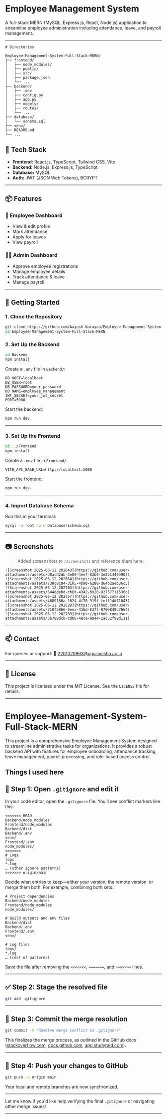 # Employee Management System

A full-stack MERN (MySQL, Express.js, React, Node.js) application to streamline employee administration including attendance, leave, and payroll management.

---
```text
# Directories

Employee-Management-System-Full-Stack-MERN/
├── frontend/
│   ├── node_modules/
│   ├── public/
│   ├── src/
│   ├── package.json
│   └── ...
├── backend/
│   ├── .env
│   ├── config.py
│   ├── app.py
│   ├── models/
│   ├── routes/
│   └── ...
├── database/
│   └── schema.sql
├── venv/
├── README.md
└── ...
```
## 🔧 Tech Stack

* **Frontend:** React.js, TypeScript, Tailwind CSS, Vite
* **Backend:** Node.js, Express.js, TypeScript
* **Database:** MySQL
* **Auth:** JWT (JSON Web Tokens), BCRYPT

---

## 📦 Features

### 🧑 Employee Dashboard

* View & edit profile
* Mark attendance
* Apply for leaves
* View payroll

### 👨‍💼 Admin Dashboard

* Approve employee registrations
* Manage employee details
* Track attendance & leave
* Manage payroll

---

## 🚀 Getting Started

### 1. Clone the Repository

```bash
git clone https://github.com/Aayush-Narayan/Employee-Management-System-Full-Stack-MERN.git
cd Employee-Management-System-Full-Stack-MERN
```

### 2. Set Up the Backend

```bash
cd Backend
npm install
```

Create a `.env` file in `Backend/`:

```env
DB_HOST=localhost
DB_USER=root
DB_PASSWORD=your_password
DB_NAME=employee_management
JWT_SECRET=your_jwt_secret
PORT=5000
```

Start the backend:

```bash
npm run dev
```

---

### 3. Set Up the Frontend

```bash
cd ../Frontend
npm install
```

Create a `.env` file in `Frontend/`:

```env
VITE_API_BASE_URL=http://localhost:5000
```

Start the frontend:

```bash
npm run dev
```

---

### 4. Import Database Schema

Run this in your terminal:

```bash
mysql -u root -p < Database/schema.sql
```

---

## 📷 Screenshots

> Added screenshots to `/screenshots` and reference them here:

```
![Screenshot 2025-06-12 202643](https://github.com/user-attachments/assets/d0acd2db-3e09-4ee7-82b9-3e251449e90f)
![Screenshot 2025-06-12 202654](https://github.com/user-attachments/assets/738c8c94-3105-4b90-a288-d64b2aeb36c5)
![Screenshot 2025-06-12 202703](https://github.com/user-attachments/assets/644ddebd-cb6d-4342-b920-82737711536d)
![Screenshot 2025-06-12 202757](https://github.com/user-attachments/assets/4689166a-1624-4f78-919f-feff14d71043)
![Screenshot 2025-06-12 202829](https://github.com/user-attachments/assets/710f5866-5eea-416d-837f-870e848c766f)
![Screenshot 2025-06-12 202739](https://github.com/user-attachments/assets/5b788dcb-cd06-4eca-a844-1ac32f99d111)

```

---

## 📫 Contact

For queries or support:
📧 [2201020963@cgu-odisha.ac.in](mailto:2201020963@cgu-odisha.ac.in)

---

## 📝 License

This project is licensed under the MIT License. See the `LICENSE` file for details.

---

# Employee-Management-System-Full-Stack-MERN
This project is a comprehensive Employee Management System designed to streamline administrative tasks for organizations. It provides a robust backend API with features for employee onboarding, attendance tracking, leave management, payroll processing, and role-based access control.

Things I used here
---

## 🔧 Step 1: Open `.gitignore` and edit it

In your code editor, open the `.gitignore` file. You’ll see conflict markers like this:

```gitignore
<<<<<<< HEAD
Backend/node_modules
Frontend/node_modules
Backend/dist
Backend/.env
venv/
Frontend/.env
node_modules/
=======
# Logs
logs
*.log
… (other ignore patterns)
>>>>>>> origin/main
```

Decide what entries to keep—either your version, the remote version, or merge them both. For example, combining both sets:

```gitignore
# Project dependencies
Backend/node_modules
Frontend/node_modules
node_modules/

# Build outputs and env files
Backend/dist
Backend/.env
Frontend/.env
venv/

# Log files
logs/
*.log
… (rest of patterns)
```

Save the file after removing the `<<<<<<<`, `=======`, and `>>>>>>>` lines.

---

## ✅ Step 2: Stage the resolved file

```bash
git add .gitignore
```

---

## 📝 Step 3: Commit the merge resolution

```bash
git commit -m "Resolve merge conflict in .gitignore"
```

This finalizes the merge process, as outlined in the GitHub docs ([stackoverflow.com][1], [docs.github.com][2], [app.studyraid.com][3]).

---

## 🚀 Step 4: Push your changes to GitHub

```bash
git push -u origin main
```

Your local and remote branches are now synchronized.

---

Let me know if you'd like help verifying the final `.gitignore` or navigating other merge issues!

[1]: https://stackoverflow.com/questions/12160676/merge-conflict-in-gitignore?utm_source=chatgpt.com "Merge conflict in .gitignore - Stack Overflow"
[2]: https://docs.github.com/articles/resolving-a-merge-conflict-using-the-command-line?utm_source=chatgpt.com "Resolving a merge conflict using the command line - GitHub Docs"
[3]: https://app.studyraid.com/en/read/15176/525734/merging-gitignore-changes-without-conflicts?utm_source=chatgpt.com "Merging .gitignore changes without conflicts - StudyRaid"

---

